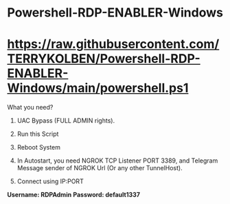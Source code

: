 # Powershell-RDP-ENABLER-Windows

# https://raw.githubusercontent.com/TERRYKOLBEN/Powershell-RDP-ENABLER-Windows/main/powershell.ps1

What you need? 

1. UAC Bypass (FULL ADMIN rights).

2. Run this Script

3. Reboot System

4. In Autostart, you need NGROK TCP Listener PORT 3389, and Telegram Message sender of NGROK Url (Or any other TunnelHost).

5. Connect using IP:PORT

**Username: RDPAdmin**
**Password: default1337**
